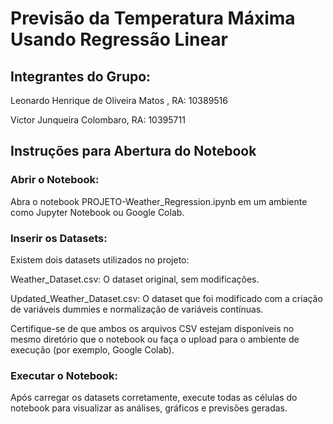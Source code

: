 # Previsão da Temperatura Máxima Usando Regressão Linear
## Integrantes do Grupo:
Leonardo Henrique de Oliveira Matos , RA: 10389516

Victor Junqueira Colombaro, RA: 10395711

## Instruções para Abertura do Notebook
### Abrir o Notebook:

Abra o notebook PROJETO-Weather_Regression.ipynb em um ambiente como Jupyter Notebook ou Google Colab.
### Inserir os Datasets:

Existem dois datasets utilizados no projeto:

Weather_Dataset.csv: O dataset original, sem modificações.

Updated_Weather_Dataset.csv: O dataset que foi modificado com a criação de variáveis dummies e normalização de variáveis contínuas.

Certifique-se de que ambos os arquivos CSV estejam disponíveis no mesmo diretório que o notebook ou faça o upload para o ambiente de execução (por exemplo, Google Colab).

### Executar o Notebook:

Após carregar os datasets corretamente, execute todas as células do notebook para visualizar as análises, gráficos e previsões geradas.
